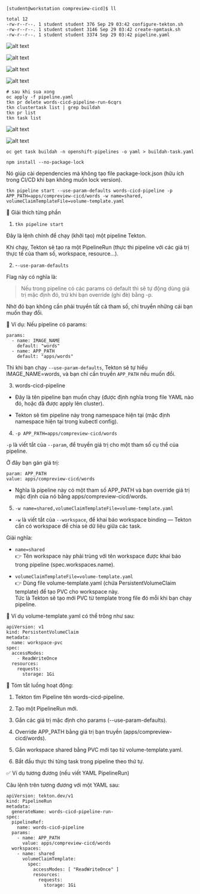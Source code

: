 ```
[student@workstation compreview-cicd]$ ll

total 12
-rw-r--r--. 1 student student 376 Sep 29 03:42 configure-tekton.sh
-rw-r--r--. 1 student student 3146 Sep 29 03:42 create-npmtask.sh
-rw-r--r--. 1 student student 3374 Sep 29 03:42 pipeline.yaml
```

![alt text](pic/1.png)

![alt text](pic/2.png)

![alt text](pic/3.png)

![alt text](pic/4.png)

```
# sau khi sua xong
oc apply -f pipeline.yaml
tkn pr delete words-cicd-pipeline-run-6cqrs 
tkn clustertask list | grep buildah
tkn pr list
tkn task list
```

![alt text](pic/5.png)

![alt text](pic/6.png)

```
oc get task buildah -n openshift-pipelines -o yaml > buildah-task.yaml
```

```
npm install --no-package-lock
```

Nó giúp cài dependencies mà không tạo file package-lock.json (hữu ích trong CI/CD khi bạn không muốn lock version).
```
tkn pipeline start --use-param-defaults words-cicd-pipeline -p APP_PATH=apps/compreview-cicd/words -w name=shared, volumeClaimTemplateFile=volume-template.yaml
```
🧠 Giải thích từng phần  
1. `tkn pipeline start`

Đây là lệnh chính để chạy (khởi tạo) một pipeline Tekton.

Khi chạy, Tekton sẽ tạo ra một PipelineRun (thực thi pipeline với các giá trị thực tế của tham số, workspace, resource...).

2. -`-use-param-defaults`

Flag này có nghĩa là:

> Nếu trong pipeline có các params có default thì sẽ tự động dùng giá trị mặc định đó, trừ khi bạn override (ghi đè) bằng -p.

Nhờ đó bạn không cần phải truyền tất cả tham số, chỉ truyền những cái bạn muốn thay đổi.

📌 Ví dụ:
Nếu pipeline có params:
```
params:
  - name: IMAGE_NAME
    default: "words"
  - name: APP_PATH
    default: "apps/words"
```

Thì khi bạn chạy `--use-param-defaults`, Tekton sẽ tự hiểu IMAGE_NAME=words, và bạn chỉ cần truyền `APP_PATH` nếu muốn đổi.

3. words-cicd-pipeline

- Đây là tên pipeline bạn muốn chạy (được định nghĩa trong file YAML nào đó, hoặc đã được apply lên cluster).

- Tekton sẽ tìm pipeline này trong namespace hiện tại (mặc định namespace hiện tại trong kubectl config).

4. `-p APP_PATH=apps/compreview-cicd/words`

`-p` là viết tắt của `--param`, để truyền giá trị cho một tham số cụ thể của pipeline.

Ở đây bạn gán giá trị:
```
param: APP_PATH
value: apps/compreview-cicd/words
```

- Nghĩa là pipeline này có một tham số APP_PATH và bạn override giá trị mặc định của nó bằng apps/compreview-cicd/words.

5. `-w name=shared,volumeClaimTemplateFile=volume-template.yaml`

- `-w` là viết tắt của `--workspace`, để khai báo workspace binding — Tekton cần có workspace để chia sẻ dữ liệu giữa các task.

Giải nghĩa:

- `name=shared`  
👉 Tên workspace này phải trùng với tên workspace được khai báo trong pipeline (spec.workspaces.name).

- `volumeClaimTemplateFile=volume-template.yaml`  
👉 Dùng file volume-template.yaml (chứa PersistentVolumeClaim template) để tạo PVC cho workspace này.  
Tức là Tekton sẽ tạo mới PVC từ template trong file đó mỗi khi bạn chạy pipeline.

📌 Ví dụ volume-template.yaml có thể trông như sau:
```
apiVersion: v1
kind: PersistentVolumeClaim
metadata:
  name: workspace-pvc
spec:
  accessModes:
    - ReadWriteOnce
  resources:
    requests:
      storage: 1Gi
```
🧩 Tóm tắt luồng hoạt động:

1. Tekton tìm Pipeline tên words-cicd-pipeline.

2. Tạo một PipelineRun mới.

3. Gắn các giá trị mặc định cho params (--use-param-defaults).

4. Override APP_PATH bằng giá trị bạn truyền (apps/compreview-cicd/words).

5. Gắn workspace shared bằng PVC mới tạo từ volume-template.yaml.

6. Bắt đầu thực thi từng task trong pipeline theo thứ tự.

✅ Ví dụ tương đương (nếu viết YAML PipelineRun)

Câu lệnh trên tương đương với một YAML sau:
```
apiVersion: tekton.dev/v1
kind: PipelineRun
metadata:
  generateName: words-cicd-pipeline-run-
spec:
  pipelineRef:
    name: words-cicd-pipeline
  params:
    - name: APP_PATH
      value: apps/compreview-cicd/words
  workspaces:
    - name: shared
      volumeClaimTemplate:
        spec:
          accessModes: [ "ReadWriteOnce" ]
          resources:
            requests:
              storage: 1Gi
```





